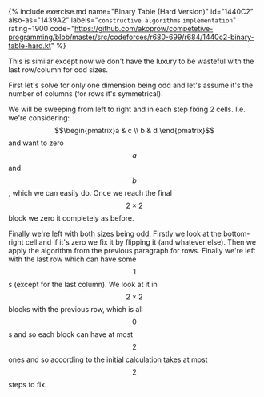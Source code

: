 {% include exercise.md name="Binary Table (Hard Version)" id="1440C2" also-as="1439A2" labels="`constructive algorithms` `implementation`" rating=1900
   code="https://github.com/akoprow/competetive-programming/blob/master/src/codeforces/r680-699/r684/1440c2-binary-table-hard.kt" %}

This is similar except now we don't have the luxury to be wasteful with the last row/column for odd sizes.

First let's solve for only one dimension being odd and let's assume it's the number of columns (for rows it's symmetrical).

We will be sweeping from left to right and in each step fixing 2 cells.  I.e. we're considering:  $$\begin{pmatrix}a & c \\ b & d \end{pmatrix}$$ and want to zero $$a$$ and $$b$$, which we can easily do. Once we reach the final $$2\times2$$ block we zero it completely as before.

Finally we're left with both sizes being odd.  Firstly we look at the bottom-right cell and if it's zero we fix it by flipping it (and whatever else).  Then we apply the algorithm from the previous paragraph for rows.  Finally we're left with the last row which can have some $$1$$s (except for the last column).  We look at it in $$2\times2$$ blocks with the previous row, which is all $$0$$s and so each block can have at most $$2$$ ones and so according to the initial calculation takes at most $$2$$ steps to fix.

